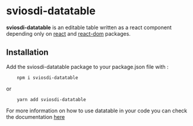# sviosdi-datatable

**sviosdi-datatable** is an editable table written as a react component depending only on [react](https://www.npmjs.com/package/react) and [react-dom](https://www.npmjs.com/package/react-dom) packages.

## Installation

Add the sviosdi-datatable package to your package.json file with :

```
    npm i sviosdi-datatable
```

or

```
    yarn add sviosdi-datatable
```

For more information on how to use datatable in your code you can check the documentation [here](https://sviosdi.github.io/HRnet-doc)
